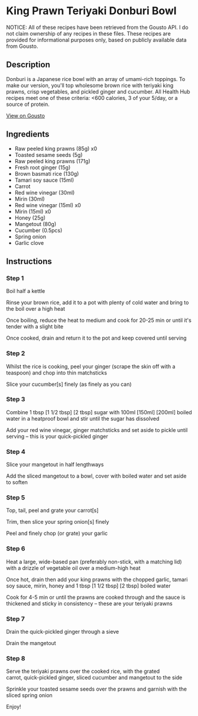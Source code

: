 # King Prawn Teriyaki Donburi Bowl

NOTICE: All of these recipes have been retrieved from the Gousto API. I do not claim ownership of any recipes in these files. These recipes are provided for informational purposes only, based on publicly available data from Gousto.

## Description

Donburi is a Japanese rice bowl with an array of umami-rich toppings. To make our version, you'll top wholesome brown rice with teriyaki king prawns, crisp vegetables, and pickled ginger and cucumber. All Health Hub recipes meet one of these criteria: <600 calories, 3 of your 5/day, or a source of protein.

[View on Gousto](https://www.gousto.co.uk/recipes/cookbook/king-prawn-teriyaki-donburi-bowl)

## Ingredients

- Raw peeled king prawns (85g) x0
- Toasted sesame seeds (5g)
- Raw peeled king prawns (171g)
- Fresh root ginger (15g)
- Brown basmati rice (130g)
- Tamari soy sauce (15ml)
- Carrot
- Red wine vinegar (30ml)
- Mirin (30ml)
- Red wine vinegar (15ml) x0
- Mirin (15ml) x0
- Honey (25g)
- Mangetout (80g)
- Cucumber (0.5pcs)
- Spring onion
- Garlic clove

## Instructions


### Step 1

Boil half a kettle

Rinse your brown rice, add it to a pot with plenty of cold water and bring to the boil over a high heat

Once boiling, reduce the heat to medium and cook for 20-25 min or until it's tender with a slight bite

Once cooked, drain and return it to the pot and keep covered until serving


### Step 2

Whilst the rice is cooking, peel your ginger (scrape the skin off with a teaspoon) and chop into thin matchsticks

Slice your cucumber[s] finely (as finely as you can)


### Step 3

Combine 1 tbsp <span class="text-purple">[1 1/2 tbsp]</span><span class="text-danger"> [2 tbsp]</span> sugar with 100ml <span class="text-purple">[150ml]</span> <span class="text-danger">[200ml]</span> boiled water in a heatproof bowl and stir until the sugar has dissolved

Add your red wine vinegar, ginger matchsticks and set aside to pickle until serving – this is your quick-pickled ginger


### Step 4

Slice your mangetout in half lengthways

Add the sliced mangetout to a bowl, cover with boiled water and set aside to soften


### Step 5

Top, tail, peel and grate your carrot[s]

Trim, then slice your spring onion[s] finely

Peel and finely chop (or grate) your garlic


### Step 6

Heat a large, wide-based pan (preferably non-stick, with a matching lid) with a drizzle of vegetable oil over a medium-high heat

Once hot, drain then add your king prawns with the chopped garlic, tamari soy sauce, mirin, honey and 1 tbsp<span class="text-danger"> <span class="text-purple">[1 1/2 tbsp]</span> [2 tbsp] </span>boiled water

Cook for 4-5 min or until the prawns are cooked through and the sauce is thickened and sticky in consistency – these are your teriyaki prawns


### Step 7

Drain the quick-pickled ginger through a sieve

Drain the mangetout

### Step 8

Serve the teriyaki prawns over the cooked rice, with the grated carrot, quick-pickled ginger, sliced cucumber and mangetout to the side

Sprinkle your toasted sesame seeds over the prawns and garnish with the sliced spring onion

Enjoy!

